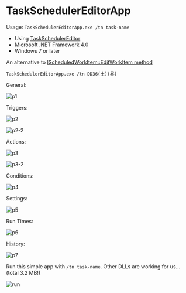 # TaskSchedulerEditorApp

Usage: `TaskSchedulerEditorApp.exe /tn task-name`

- Using [TaskSchedulerEditor](https://www.nuget.org/packages/TaskSchedulerEditor/)
- Microsoft .NET Framework 4.0
- Windows 7 or later

An alternative to [IScheduledWorkItem::EditWorkItem method](https://msdn.microsoft.com/ja-jp/library/windows/desktop/aa381225(v=vs.85).aspx)

```
TaskSchedulerEditorApp.exe /tn DD36(土)(昼)
```

General:

![p1](https://cloud.githubusercontent.com/assets/5955540/12669826/e8b1e77e-c6a6-11e5-9ce7-f59d023cfea0.png)

Triggers:

![p2](https://cloud.githubusercontent.com/assets/5955540/12669827/e8d54822-c6a6-11e5-9f29-999346c02476.png)

![p2-2](https://cloud.githubusercontent.com/assets/5955540/12669829/e8e884c8-c6a6-11e5-84ff-b31af7341334.png)

Actions:

![p3](https://cloud.githubusercontent.com/assets/5955540/12669831/e8eb2520-c6a6-11e5-8ea4-3fdc463d995a.png)

![p3-2](https://cloud.githubusercontent.com/assets/5955540/12669832/e8ebb724-c6a6-11e5-9ee1-22953fee4513.png)

Conditions:

![p4](https://cloud.githubusercontent.com/assets/5955540/12669830/e8e9d45e-c6a6-11e5-98da-b74a1f68be9c.png)

Settings:

![p5](https://cloud.githubusercontent.com/assets/5955540/12669833/e8efc936-c6a6-11e5-914f-59830576a04e.png)

Run Times:

![p6](https://cloud.githubusercontent.com/assets/5955540/12669834/e8f80c90-c6a6-11e5-9712-65df204578b5.png)

History:

![p7](https://cloud.githubusercontent.com/assets/5955540/12669835/e90b098a-c6a6-11e5-90a2-d4c1239ec469.png)

Run this simple app with `/tn task-name`. Other DLLs are working for us... (total 3.2 MB!)

![run](https://cloud.githubusercontent.com/assets/5955540/12669863/293958b8-c6a7-11e5-9eb1-9b201431d9de.png)

